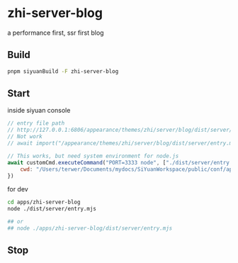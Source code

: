 # zhi-server-blog

a performance first, ssr first blog

## Build

```bash
pnpm siyuanBuild -F zhi-server-blog
````

## Start

inside siyuan console

```js
// entry file path
// http://127.0.0.1:6806/appearance/themes/zhi/server/blog/dist/server/entry.mjs
// Not work
// await import("/appearance/themes/zhi/server/blog/dist/server/entry.mjs")

// This works, but need system environment for node.js
await customCmd.executeCommand("PORT=3333 node", ["./dist/server/entry.mjs"], {
    cwd: "/Users/terwer/Documents/mydocs/SiYuanWorkspace/public/conf/appearance/themes/zhi/server/blog",
})
```

for dev

```bash
cd apps/zhi-server-blog
node ./dist/server/entry.mjs

## or
## node ./apps/zhi-server-blog/dist/server/entry.mjs
```

## Stop

```js

```